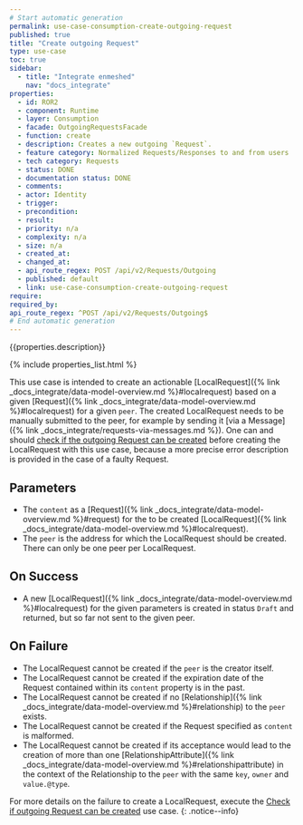 ```yaml
---
# Start automatic generation
permalink: use-case-consumption-create-outgoing-request
published: true
title: "Create outgoing Request"
type: use-case
toc: true
sidebar:
  - title: "Integrate enmeshed"
    nav: "docs_integrate"
properties:
  - id: ROR2
  - component: Runtime
  - layer: Consumption
  - facade: OutgoingRequestsFacade
  - function: create
  - description: Creates a new outgoing `Request`.
  - feature category: Normalized Requests/Responses to and from users
  - tech category: Requests
  - status: DONE
  - documentation status: DONE
  - comments:
  - actor: Identity
  - trigger:
  - precondition:
  - result:
  - priority: n/a
  - complexity: n/a
  - size: n/a
  - created_at:
  - changed_at:
  - api_route_regex: POST /api/v2/Requests/Outgoing
  - published: default
  - link: use-case-consumption-create-outgoing-request
require:
required_by:
api_route_regex: ^POST /api/v2/Requests/Outgoing$
# End automatic generation
---
```


{{properties.description}}

{% include properties_list.html %}

This use case is intended to create an actionable [LocalRequest]({% link _docs_integrate/data-model-overview.md %}#localrequest) based on a given [Request]({% link _docs_integrate/data-model-overview.md %}#localrequest) for a given `peer`.
The created LocalRequest needs to be manually submitted to the peer, for example by sending it [via a Message]({% link _docs_integrate/requests-via-messages.md %}).
One can and should [check if the outgoing Request can be created](use-case-consumption-check-if-outgoing-request-can-be-created) before creating the LocalRequest with this use case, because a more precise error description is provided in the case of a faulty Request.

## Parameters

- The `content` as a [Request]({% link _docs_integrate/data-model-overview.md %}#request) for the to be created [LocalRequest]({% link _docs_integrate/data-model-overview.md %}#localrequest).
- The `peer` is the address for which the LocalRequest should be created. There can only be one peer per LocalRequest.

## On Success

- A new [LocalRequest]({% link _docs_integrate/data-model-overview.md %}#localrequest) for the given parameters is created in status `Draft` and returned, but so far not sent to the given peer.

## On Failure

- The LocalRequest cannot be created if the `peer` is the creator itself.
- The LocalRequest cannot be created if the expiration date of the Request contained within its `content` property is in the past.
- The LocalRequest cannot be created if no [Relationship]({% link _docs_integrate/data-model-overview.md %}#relationship) to the `peer` exists.
- The LocalRequest cannot be created if the Request specified as `content` is malformed.
- The LocalRequest cannot be created if its acceptance would lead to the creation of more than one [RelationshipAttribute]({% link _docs_integrate/data-model-overview.md %}#relationshipattribute) in the context of the Relationship to the `peer` with the same `key`, `owner` and `value.@type`.

For more details on the failure to create a LocalRequest, execute the [Check if outgoing Request can be created](use-case-consumption-check-if-outgoing-request-can-be-created) use case.
{: .notice--info}
